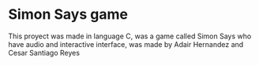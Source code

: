 # Simon Says game

This proyect was made in language C, was a game called Simon Says who have audio
and interactive interface, was made by Adair Hernandez and Cesar Santiago Reyes
